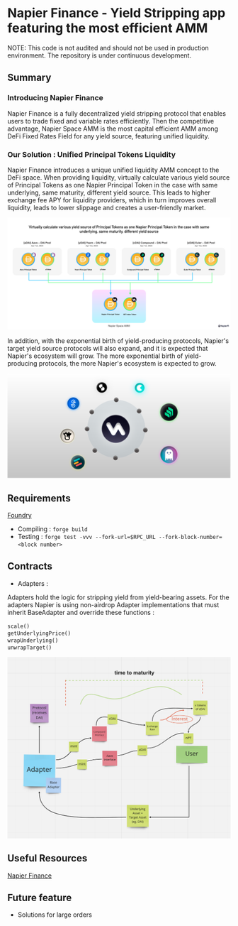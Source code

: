 # Napier Finance - Yield Stripping app featuring the most efficient AMM

NOTE: This code is not audited and should not be used in production environment.
The repository is under continuous development. 

## Summary  

### Introducing Napier Finance
Napier Finance is a fully decentralized yield stripping protocol that enables users to trade fixed and variable rates efficiently. Then the competitive advantage, Napier Space AMM is the most capital efficient AMM among DeFi Fixed Rates Field for any yield source, featuring unified liquidity.

### Our Solution : Unified Principal Tokens Liquidity
Napier Finance introduces a unique unified liquidity AMM concept to the DeFi space. When providing liquidity, virtually calculate various yield source of Principal Tokens as one Napier Principal Token in the case with same underlying, same maturity, different yield source. This leads to higher exchange fee APY for liquidity providers, which in turn improves overall liquidity, leads to lower slippage and creates a user-friendly market.

![PoPV](./docs/napiermechanics.png)

In addition, with the exponential birth of yield-producing protocols, Napier's target yield source protocols will also expand, and it is expected that Napier's ecosystem will grow. The more exponential birth of yield-producing protocols, the more Napier's ecosystem is expected to grow.

![PoPV](./docs/napierecosystem.png)

## Requirements 

[Foundry](https://book.getfoundry.sh/)

- Compiling : ``` forge build ```
- Testing :  ``` forge test -vvv --fork-url=$RPC_URL --fork-block-number=<block number> ``` 


## Contracts 


- Adapters :

Adapters hold the logic for stripping yield from yield-bearing assets. 
For the adapters Napier is using non-airdrop Adapter implementations that must inherit BaseAdapter  and override these functions : 

```
scale()
getUnderlyingPrice()
wrapUnderlying()
unwrapTarget()
```

![FF](./docs/FF.png)


## Useful Resources

[Napier Finance](https://kita71yusuke.gitbook.io/napier-finance/)



## Future feature

- Solutions for large orders



